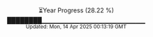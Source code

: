 <p align="center">
⏳Year Progress (28.22 %)<br>
████████▁▁▁▁▁▁▁▁▁▁▁▁▁▁▁▁▁▁▁▁▁▁ <br>
<sub>Updated: Mon, 14 Apr 2025 00:13:19 GMT</sub>
</p>

